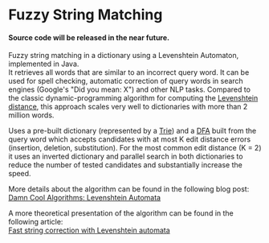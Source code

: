 Fuzzy String Matching
=====================

#### Source code will be released in the near future.  

  
Fuzzy string matching in a dictionary using a Levenshtein Automaton, implemented in Java.  
It retrieves all words that are similar to an incorrect query word. It can be used for spell checking, automatic correction of query words in search engines (Google's "Did you mean: X") and other NLP tasks. Compared to the classic dynamic-programming algorithm for computing the [Levenshtein distance](http://en.wikipedia.org/wiki/Levenshtein_distance), this approach scales very well to dictionaries with more than 2 million words.

Uses a pre-built dictionary (represented by a [Trie](http://en.wikipedia.org/wiki/Trie)) and a [DFA](http://en.wikipedia.org/wiki/Deterministic_finite_automaton) built from the query word which accepts candidates with at most K edit distance errors (insertion, deletion, substitution). For the most common edit distance (K = 2) it uses an inverted dictionary and parallel search in both dictionaries to reduce the number of tested candidates and substantially increase the speed.
  
More details about the algorithm can be found in the following blog post:  
[Damn Cool Algorithms: Levenshtein Automata](http://blog.notdot.net/2010/07/Damn-Cool-Algorithms-Levenshtein-Automata)
  
A more theoretical presentation of the algorithm can be found in the following article:  
[Fast string correction with Levenshtein automata](http://csi.ufs.ac.za/resres/files/Schultz.pdf)
